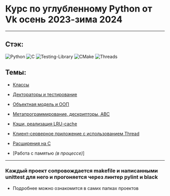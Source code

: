 
# Курс по углубленному Python от Vk осень 2023-зима 2024

---

## **Стэк**:

![Python](https://img.shields.io/badge/python-3670A0?style=for-the-badge&logo=python&logoColor=ffdd54)
![C](https://img.shields.io/badge/c-%2300599C.svg?style=for-the-badge&logo=c&logoColor=white)
![Testing-Library](https://img.shields.io/badge/-TestingLibrary-%23E33332?style=for-the-badge&logo=testing-library&logoColor=white)
![CMake](https://img.shields.io/badge/CMake-%23008FBA.svg?style=for-the-badge&logo=cmake&logoColor=white)
![Threads](https://img.shields.io/badge/Threads-000000?style=for-the-badge&logo=Threads&logoColor=white)

## Темы: 


+ [Классы](https://github.com/toth3m00n/deep_python_vk/tree/main/01)

+ [Дектораторы и тестирование](https://github.com/toth3m00n/deep_python_vk/tree/main/02)

+ [Объектная модель и ООП](https://github.com/toth3m00n/deep_python_vk/tree/main/03)

+ [Метапрограммирование, дескрипторы, ABC](https://github.com/toth3m00n/deep_python_vk/tree/main/04)

+ [Кэши, реализация LRU-cache](https://github.com/toth3m00n/deep_python_vk/tree/main/05)

+ [Клиент-серверное приложение с использованием Thread](https://github.com/toth3m00n/deep_python_vk/tree/main/06)

+ [Расширения на C](https://github.com/toth3m00n/deep_python_vk/tree/main/09)

+ [Работа с памятью *(в процессе)*]

---


### Каждый проект сопровождается makefile и написанными unittest для него и прогоняется через линтер pylint и black 
- Подробнее можно ознакомится в самих папках проектов

